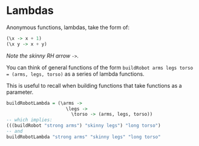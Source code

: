 # Lambdas

Anonymous functions, lambdas, take the form of:

```haskell
(\x -> x + 1)
(\x y -> x + y)
```
_Note the skinny RH arrow `->`._

You can think of general functions of the form `buildRobot arms legs torso = (arms, legs, torso)` as a series of lambda functions.

<Lozenge t="tip"/> This is useful to recall when building functions that take functions as a parameter.

```haskell
buildRobotLambda = (\arms ->
                      \legs ->
                        \torso -> (arms, legs, torso))
-- which implies:
(((buildRobot "strong arms") "skinny legs") "long torso")
-- and
buildRobotLambda "strong arms" "skinny legs" "long torso"
```